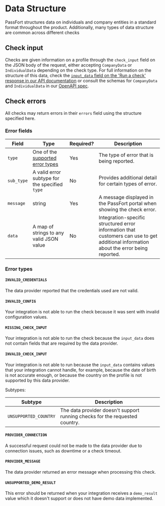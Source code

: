 
# Data Structure

PassFort structures data on individuals and company entities in a standard
format throughout the product. Additionally, many types of data structure
are common across different checks

## Check input

Checks are given information on a profile through the `check_input` field
on the JSON body of the request, either accepting `CompanyData` or
`IndividualData` depending on the check type. For full information on the
structure of this data, check the [`input_data` field on the 'Run a check'
response in our API documentation][api-docs-post-check] or consult the schemas
for `CompanyData` and `IndividualData` in our
[OpenAPI spec][api-docs-openapi-json].

## Check errors

All checks may return errors in their `errors` field using the structure
specified here.

### Error fields

<table>
  <thead>
    <th>Field</th>
    <th>Type</th>
    <th>Required?</th>
    <th>Description</th>
  </thead>
  <tbody>
    <tr>
      <td><code>type</code></td>
      <td>One of the <a href="#error-types">supported error types</a></td>
      <td>Yes</td>
      <td>The type of error that is being reported.</td>
    </tr>
    <tr>
      <td><code>sub_type</code></td>
      <td>A valid error subtype for the specified <code>type</code></td>
      <td>No</td>
      <td>Provides additional detail for certain types of error.</td>
    </tr>
    <tr>
      <td><code>message</code></td>
      <td>string</td>
      <td>Yes</td>
      <td>
        A message displayed in the PassFort portal when showing the
        check error.
      </td>
    </tr>
    <tr>
      <td><code>data</code></td>
      <td>A map of strings to any valid JSON value</td>
      <td>No</td>
      <td>
        Integration-specific structured error information that customers can
        use to get additional information about the error being reported.
      </td>
    </tr>
  </tbody>
</table>

### Error types

#### `INVALID_CREDENTIALS`

The data provider reported that the credentials used are not valid.

#### `INVALID_CONFIG`

Your integration is not able to run the check because it was sent with
invalid configuration values.

#### `MISSING_CHECK_INPUT`

Your integration is not able to run the check because the `input_data` does
not contain fields that are required by the data provider.

#### `INVALID_CHECK_INPUT`

Your integration is not able to run because the `input_data` contains values
that your integration cannot handle, for example, because the date of birth
is not accurate enough, or because the country on the profile is not supported
by this data provider.

Subtypes:
<table>
 <thead>
  <th>Subtype</th>
  <th>Description</th>
</thead>
<tbody>
  <tr>
    <td><code>UNSUPPORTED_COUNTRY</code></td>
    <td>
      The data provider doesn't support running checks for the
      requested country.
    </td>
  </tr>
</tbody>
</table>

#### `PROVIDER_CONNECTION`

A successful request could not be made to the data provider due to connection
issues, such as downtime or a check timeout.

#### `PROVIDER_MESSAGE`

The data provider returned an error message when processing this check.

#### `UNSUPPORTED_DEMO_RESULT`

This error should be returned when your integration receives a `demo_result`
value which it doesn't support or does not have demo data implemented.

[api-docs-post-check]:
https://developer.passfort.com/api#tag/Checks/paths/~1profiles~1{profile_id}~1checks/post

[api-docs-openapi-json]:
https://identity.passfort.com/api/static/schemas/openapi.json
